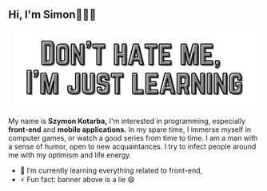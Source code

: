 ## Hi, I'm Simon👋👨‍💻

<img src="https://raw.githubusercontent.com/KoTubA/KoTubA/master/git-header-image.png" alt="banner that says Don't hate me, i'm just learn...">

My name is **Szymon Kotarba,** I'm interested in programming, especially **front-end** and **mobile applications.** In my spare time, I immerse myself in computer games, or watch a good series from time to time. I am a man with a sense of humor, open to new acquaintances. I try to infect people around me with my optimism and life energy.

- 🌱 I’m currently learning everything related to front-end,
- ⚡ Fun fact: banner above is a lie 😄
